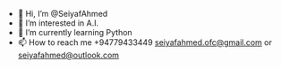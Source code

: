 - 👋 Hi, I’m @SeiyafAhmed
- 👀 I’m interested in A.I.
- 🌱 I’m currently learning Python
- 📫 How to reach me +94779433449 seiyafahmed.ofc@gmail.com or seiyafahmed@outlook.com

<!---
SeiyafAhmed/SeiyafAhmed is a ✨ special ✨ repository because its `README.md` (this file) appears on your GitHub profile.
You can click the Preview link to take a look at your changes.
--->
